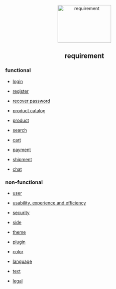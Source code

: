 <p align="center">
    <a href="https://github.com/tegcommerce/tegcommerce-requirement">
    <img src="https://user-images.githubusercontent.com/42984807/58201052-8ccc6200-7caa-11e9-9e8e-a1a66d585abc.png" alt="requirement" width="170" height="120">
  </a>
</p>
<h2 align="center">requirement</h>

### functional

* [login](https://github.com/tegcommerce/tegcommerce-requirement/blob/master/page/login.md)

* [register](https://github.com/tegcommerce/tegcommerce-requirement/blob/master/page/register.md)

* [recover password](https://github.com/tegcommerce/tegcommerce-requirement/blob/master/page/recover-password.md)

* [product catalog](https://github.com/tegcommerce/tegcommerce-requirement/blob/master/page/product-catalog.md)

* [product](https://github.com/tegcommerce/tegcommerce-requirement/blob/master/page/product.md)

* [search](https://github.com/tegcommerce/tegcommerce-requirement/blob/master/page/search.md)

* [cart](https://github.com/tegcommerce/tegcommerce-requirement/blob/master/page/cart.md)

* [payment](https://github.com/tegcommerce/tegcommerce-requirement/blob/master/page/payment.md)

* [shipment](https://github.com/tegcommerce/tegcommerce-requirement/blob/master/page/shipment.md)

* [chat](https://github.com/tegcommerce/tegcommerce-requirement/blob/master/page/chat.md)
   
### non-functional

* [user](https://github.com/tegcommerce/tegcommerce-requirement/blob/master/page/user.md)

* [usability, experience and efficiency](https://github.com/tegcommerce/tegcommerce-requirement/blob/master/page/usability-experience-efficiency.md)
  
* [security](https://github.com/tegcommerce/tegcommerce-requirement/blob/master/page/security.md)

* [side](https://github.com/tegcommerce/tegcommerce-requirement/blob/master/page/side.md)

* [theme](https://github.com/tegcommerce/tegcommerce-requirement/blob/master/page/theme.md)

* [plugin](https://github.com/tegcommerce/tegcommerce-requirement/blob/master/page/plugin.md)
  
* [color](https://github.com/tegcommerce/tegcommerce-requirement/blob/master/page/color.md)

* [language](https://github.com/tegcommerce/tegcommerce-requirement/blob/master/page/language.md)

* [text](https://github.com/tegcommerce/tegcommerce-requirement/blob/master/page/text.md)

* [legal](https://github.com/tegcommerce/tegcommerce-requirement/blob/master/page/legal.md)
